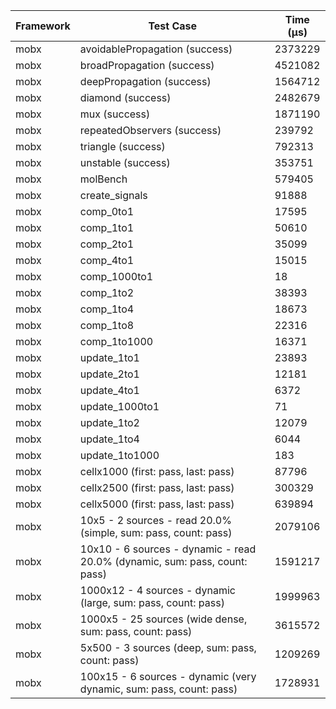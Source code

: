 | Framework | Test Case | Time (μs) |
| --- | --- | --- |
| mobx | avoidablePropagation (success) | 2373229 |
| mobx | broadPropagation (success) | 4521082 |
| mobx | deepPropagation (success) | 1564712 |
| mobx | diamond (success) | 2482679 |
| mobx | mux (success) | 1871190 |
| mobx | repeatedObservers (success) | 239792 |
| mobx | triangle (success) | 792313 |
| mobx | unstable (success) | 353751 |
| mobx | molBench | 579405 |
| mobx | create_signals | 91888 |
| mobx | comp_0to1 | 17595 |
| mobx | comp_1to1 | 50610 |
| mobx | comp_2to1 | 35099 |
| mobx | comp_4to1 | 15015 |
| mobx | comp_1000to1 | 18 |
| mobx | comp_1to2 | 38393 |
| mobx | comp_1to4 | 18673 |
| mobx | comp_1to8 | 22316 |
| mobx | comp_1to1000 | 16371 |
| mobx | update_1to1 | 23893 |
| mobx | update_2to1 | 12181 |
| mobx | update_4to1 | 6372 |
| mobx | update_1000to1 | 71 |
| mobx | update_1to2 | 12079 |
| mobx | update_1to4 | 6044 |
| mobx | update_1to1000 | 183 |
| mobx | cellx1000 (first: pass, last: pass) | 87796 |
| mobx | cellx2500 (first: pass, last: pass) | 300329 |
| mobx | cellx5000 (first: pass, last: pass) | 639894 |
| mobx | 10x5 - 2 sources - read 20.0% (simple, sum: pass, count: pass) | 2079106 |
| mobx | 10x10 - 6 sources - dynamic - read 20.0% (dynamic, sum: pass, count: pass) | 1591217 |
| mobx | 1000x12 - 4 sources - dynamic (large, sum: pass, count: pass) | 1999963 |
| mobx | 1000x5 - 25 sources (wide dense, sum: pass, count: pass) | 3615572 |
| mobx | 5x500 - 3 sources (deep, sum: pass, count: pass) | 1209269 |
| mobx | 100x15 - 6 sources - dynamic (very dynamic, sum: pass, count: pass) | 1728931 |
